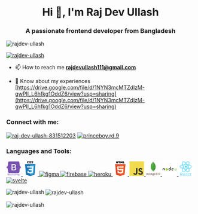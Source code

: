 <h1 align="center">Hi 👋, I'm Raj Dev Ullash</h1>
<h3 align="center">A passionate frontend developer from Bangladesh</h3>

<p align="left"> <img src="https://komarev.com/ghpvc/?username=rajdev-ullash&label=Profile%20views&color=0e75b6&style=flat" alt="rajdev-ullash" /> </p>

<p align="left"> <a href="https://github.com/rajdev-ullash/github-profile-trophy"><img src="https://github-profile-trophy.vercel.app/?username=rajdev-ullash" alt="rajdev-ullash" /></a> </p>

- 📫 How to reach me **rajdevullash111@gmail.com**

- 📄 Know about my experiences [https://drive.google.com/file/d/1NYN3mcMTZdlzM-gwPlI_L6hfkg1OddZ6/view?usp=sharing](https://drive.google.com/file/d/1NYN3mcMTZdlzM-gwPlI_L6hfkg1OddZ6/view?usp=sharing)


<h3 align="left">Connect with me:</h3>
<p align="left">
<a href="https://linkedin.com/in/raj-dev-ullash-831512203" target="blank"><img align="center" src="https://raw.githubusercontent.com/rahuldkjain/github-profile-readme-generator/master/src/images/icons/Social/linked-in-alt.svg" alt="raj-dev-ullash-831512203" height="30" width="40" /></a>
<a href="https://fb.com/princeboy.rd.9" target="blank"><img align="center" src="https://raw.githubusercontent.com/rahuldkjain/github-profile-readme-generator/master/src/images/icons/Social/facebook.svg" alt="princeboy.rd.9" height="30" width="40" /></a>
</p>

<h3 align="left">Languages and Tools:</h3>
<p align="left"> <a href="https://getbootstrap.com" target="_blank"> <img src="https://raw.githubusercontent.com/devicons/devicon/master/icons/bootstrap/bootstrap-plain-wordmark.svg" alt="bootstrap" width="40" height="40"/> </a> <a href="https://www.w3schools.com/css/" target="_blank"> <img src="https://raw.githubusercontent.com/devicons/devicon/master/icons/css3/css3-original-wordmark.svg" alt="css3" width="40" height="40"/> </a> <a href="https://www.figma.com/" target="_blank"> <img src="https://www.vectorlogo.zone/logos/figma/figma-icon.svg" alt="figma" width="40" height="40"/> </a> <a href="https://firebase.google.com/" target="_blank"> <img src="https://www.vectorlogo.zone/logos/firebase/firebase-icon.svg" alt="firebase" width="40" height="40"/> </a> <a href="https://heroku.com" target="_blank"> <img src="https://www.vectorlogo.zone/logos/heroku/heroku-icon.svg" alt="heroku" width="40" height="40"/> </a> <a href="https://www.w3.org/html/" target="_blank"> <img src="https://raw.githubusercontent.com/devicons/devicon/master/icons/html5/html5-original-wordmark.svg" alt="html5" width="40" height="40"/> </a> <a href="https://developer.mozilla.org/en-US/docs/Web/JavaScript" target="_blank"> <img src="https://raw.githubusercontent.com/devicons/devicon/master/icons/javascript/javascript-original.svg" alt="javascript" width="40" height="40"/> </a> <a href="https://www.mongodb.com/" target="_blank"> <img src="https://raw.githubusercontent.com/devicons/devicon/master/icons/mongodb/mongodb-original-wordmark.svg" alt="mongodb" width="40" height="40"/> </a> <a href="https://nodejs.org" target="_blank"> <img src="https://raw.githubusercontent.com/devicons/devicon/master/icons/nodejs/nodejs-original-wordmark.svg" alt="nodejs" width="40" height="40"/> </a> <a href="https://reactjs.org/" target="_blank"> <img src="https://raw.githubusercontent.com/devicons/devicon/master/icons/react/react-original-wordmark.svg" alt="react" width="40" height="40"/> </a> <a href="https://svelte.dev" target="_blank"> <img src="https://upload.wikimedia.org/wikipedia/commons/1/1b/Svelte_Logo.svg" alt="svelte" width="40" height="40"/> </a> </p>

<p><img align="left" src="https://github-readme-stats.vercel.app/api/top-langs?username=rajdev-ullash&show_icons=true&locale=en&layout=compact" alt="rajdev-ullash" /></p>

<p>&nbsp;<img align="center" src="https://github-readme-stats.vercel.app/api?username=rajdev-ullash&show_icons=true&locale=en" alt="rajdev-ullash" /></p>

<p><img align="center" src="https://github-readme-streak-stats.herokuapp.com/?user=rajdev-ullash&" alt="rajdev-ullash" /></p>


